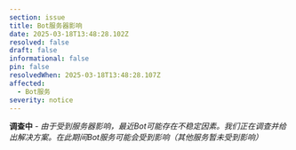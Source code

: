 ```yaml
---
section: issue
title: Bot服务器影响
date: 2025-03-18T13:48:28.102Z
resolved: false
draft: false
informational: false
pin: false
resolvedWhen: 2025-03-18T13:48:28.107Z
affected:
  - Bot服务
severity: notice
---
```

**调查中** *\- 由于受到服务器影响，最近Bot可能存在不稳定因素﻿。我们正在调查并给出解决方案。在此期间Bot服务可能会受到影响（其他服务暂未受到影响）*